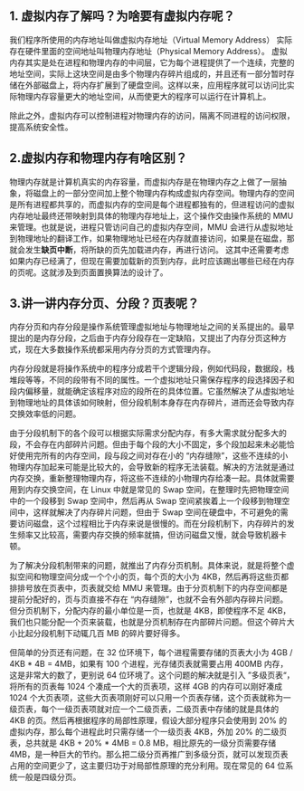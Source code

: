 ## 1. 虚拟内存了解吗？为啥要有虚拟内存呢？
我们程序所使用的内存地址叫做虚拟内存地址（Virtual Memory Address）
实际存在硬件里面的空间地址叫物理内存地址（Physical Memory Address）。
虚拟内存其实是处在进程和物理内存的中间层，它为每个进程提供了一个连续，完整的地址空间，实际上这块空间是由多个物理内存碎片组成的，并且还有一部分暂时存储在外部磁盘上，将内存扩展到了硬盘空间。这样以来，应用程序就可以访问比实际物理内存容量更大的地址空间，从而使更大的程序可以运行在计算机上。

除此之外，虚拟内存可以控制进程对物理内存的访问，隔离不同进程的访问权限，提高系统安全性。

## 2.虚拟内存和物理内存有啥区别？
物理内存就是计算机真实的内存容量，而虚拟内存是在物理内存之上做了一层抽象，将磁盘上的一部分空间加上整个物理内存构成虚拟内存空间。物理内存的空间是所有进程都共享的，而虚拟内存的空间是每个进程都独有的，但进程访问的虚拟内存地址最终还带映射到具体的物理内存地址上，这个操作交由操作系统的 MMU 来管理。也就是说，进程只管访问自己的虚拟内存空间，MMU 会进行从虚拟地址到物理地址的翻译工作，如果物理地址已经在内存就直接访问，如果是在磁盘，那就会发生**缺页中断**，将所缺的页先加载进内存，再进行访问。
这其中还需要考虑如果内存已经满了，但现在需要加载新的页到内存，此时应该踢出哪些已经在内存的页呢。这就涉及到页面置换算法的设计了。

## 3.讲一讲内存分页、分段？页表呢？

内存分页和内存分段是操作系统管理虚拟地址与物理地址之间的关系提出的。最早提出的是内存分段，之后由于内存分段存在一定缺陷，又提出了内存分页这种方式，现在大多数操作系统都采用内存分页的方式管理内存。

内存分段就是将操作系统中的程序分成若干个逻辑分段，例如代码段，数据段，栈堆段等等，不同的段带有不同的属性。一个虚拟地址只需保存程序的段选择因子和段内偏移量，就能确定该程序对应的段所在的具体位置。它虽然解决了从虚拟地址到物理地址的具体该如何映射，但分段机制本身存在内存碎片，进而还会导致内存交换效率低的问题。

由于分段机制下的各个段可以根据实际需求分配内存，有多大需求就分配多大的段，不会存在内部碎片问题。但由于每个段的大小不固定，多个段加起来未必能恰好使用完所有的内存空间，段与段之间对存在小的 “内存缝隙”，这些不连续的小物理内存加起来可能是比较大的，会导致新的程序无法装载。解决的方法就是通过内存交换，重新整理物理内存，将这些不连续的小物理内存给凑一起。具体就需要用到内存交换空间，在 Linux 中就是常见的 Swap 空间，在整理时先把物理空间中的一个段移到 Swap 空间中，然后再从 Swap 空间紧挨着上一个段移到物理空间中，这样就解决了内存碎片问题，但由于 Swap 空间在硬盘中，不可避免的需要访问磁盘，这个过程相比于内存来说是很慢的。而在分段机制下，内存碎片的发生频率又比较高，需要内存交换的频率就搞，但访问磁盘又慢，就会导致机器卡顿。

为了解决分段机制带来的问题，就推出了内存分页机制。具体来说，就是将整个虚拟空间和物理空间分成一个个小的页，每个页的大小为 4KB，然后再将这些页都排排号放在页表中，页表就交给 MMU 来管理。由于分页机制下的内存空间都是提前分配好的，页与页直接不存在 “内存缝隙”，也就不会有外部内存碎片问题。但分页机制下，分配内存的最小单位是一页，也就是 4KB，即使程序不足 4KB，我们也只能分配一个页来装载，也就是分页机制存在内部碎片问题。但这个碎片大小比起分段机制下动辄几百 MB 的碎片要好得多。

但简单的分页还有问题，在 32 位环境下，每个进程需要存储的页表大小为 4GB / 4KB * 4B = 4MB，如果有 100 个进程，光存储页表就需要占用 400MB 内存，这是非常大的数了，更别说 64 位环境了。这个问题的解决就是引入 ”多级页表“，将所有的页表每 1024 个凑成一个大的页表项，这样 4GB 的内存可以刚好凑成 1024 个大页表项，这些大页表项刚好可以只用一个页表存储，这个页表就称为一级页表，每个一级页表项就对应一个二级页表，二级页表中存储的就是具体的 4KB 的页。然后再根据程序的局部性原理，假设大部分程序只会使用到 20% 的虚拟内存，那么每个进程此时只需存储一个一级页表 4KB，外加 20% 的二级页表，总共就是 4KB + 20% * 4MB = 0.8 MB，相比原先的一级分页需要存储 4MB，是一种巨大的节约。那么把二级分页再推广到多级分页，就可以发现页表占用的空间更少了，这主要归功于对局部性原理的充分利用。现在常见的 64 位系统一般是四级分页。